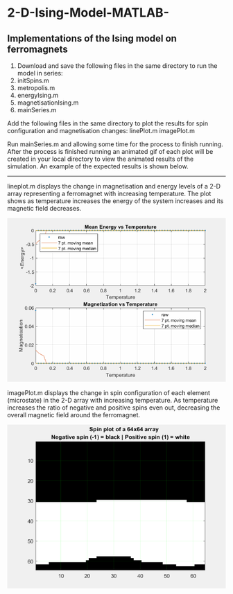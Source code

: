 # 2-D-Ising-Model-MATLAB-
## Implementations of the Ising model on ferromagnets

1. Download and save the following files in the same directory to run the model in series:
  1. initSpins.m
  2. metropolis.m
  3. energyIsing.m
  4. magnetisationIsing.m
  5. mainSeries.m

Add the following files in the same directory to plot the results for spin configuration and magnetisation changes:
linePlot.m
imagePlot.m

Run mainSeries.m and allowing some time for the process to finish running. After the process is finished running an animated gif of each plot will be created in your local directory to view the animated results of the simulation. An example of the expected results is shown below.

---

lineplot.m displays the change in magnetisation and energy levels of a 2-D array representing a ferromagnet with increasing temperature. The plot shows as temperature increases the energy of the system increases and its magnetic field decreases.



![](Magnetisation.gif)





imagePlot.m displays the change in spin configuration of each element (microstate) in the 2-D array with increasing temperature. As temperature increases the ratio of negative and positive spins even out, decreasing the overall magnetic field around the ferromagnet.



![](spin_configuration.gif)

